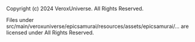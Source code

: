 Copyright (c) 2024 VeroxUniverse. All Rights Reserved.

Files under src/main/veroxuniverse/epicsamurai/resources/assets/epicsamurai/... are licensed under All Rights Reserved.

